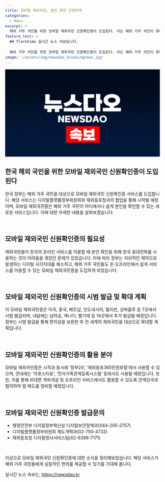 ```yaml
---
title: 모바일 재외국민, 본인 확인 간편하게
categories:
  - News
excerpt: >
  해외 거주 국민을 위한 모바일 재외국민 신원확인증이 도입된다. 이는 해외 거주 국민이 휴대전화로 본인 확인을 받을 수 있는 서비스로, 해외 주요 대사관에서 시범 발급을 시작한다. 이로써 해외 거주 국민도 국내외에서 디지털 서비스를 편리하게 이용할 수 있게 되며, 향후 금융서비스와 민원업무 등에서도 활용될 예정이다. 해당 서비스는 정부24와 재외동포365민원포털을 시작으로 확대될 예정이며, 행정안전부와 관련 부처로 문의할 수 있다.
feature_text: >
  ## flaretime 실시간 뉴스 속보입니다.

  해외 거주 국민을 위한 모바일 재외국민 신원확인증이 도입된다. 이는 해외 거주 국민이 휴대전화로 본인 확인을 받을 수 있는 서비스로, 해외 주요 대사관에서 시범 발급을 시작한다. 이로써 해외 거주 국민도 국내외에서 디지털 서비스를 편리하게 이용할 수 있게 되며, 향후 금융서비스와 민원업무 등에서도 활용될 예정이다. 해당 서비스는 정부24와 재외동포365민원포털을 시작으로 확대될 예정이며, 행정안전부와 관련 부처로 문의할 수 있다.
image: '/assets/img/newsdao_breakingnews.jpg'
---
```


<p><img src="/assets/img/newsdao_breakingnews.jpg" alt="flaretime 속보" /></p>

<h2 data-ke-size="size26">한국 해외 국민을 위한 모바일 재외국민 신원확인증이 도입된다</h2>

<p>한국 정부는 해외 거주 국민을 대상으로 모바일 재외국민 신원확인증 서비스를 도입합니다. 해당 서비스는 디지털플랫폼정부위원회와 재외동포청과의 협업을 통해 시작될 예정이며, 모바일 재외국민증은 해외 거주 국민이 어디에서나 쉽게 본인을 확인할 수 있는 새로운 서비스입니다. 이에 대한 자세한 내용을 살펴보겠습니다.</p>

<p data-ke-size="size16">&nbsp;</p>

<h2 data-ke-size="size24">모바일 재외국민 신원확인증의 필요성</h2>

<p>재외국민들이 한국의 온라인 서비스를 이용할 때 본인 확인을 위해 한국 휴대전화를 사용하는 것이 어려움을 겪었던 문제가 있었습니다. 이에 따라 정부는 지리적인 제약으로 발생하는 디지털 사각지대를 해소하고, 해외 거주 국민들도 온·오프라인에서 쉽게 서비스를 이용할 수 있는 모바일 재외국민증을 도입하게 되었습니다.</p>

<p data-ke-size="size16">&nbsp;</p>

<h2 data-ke-size="size24">모바일 재외국민 신원확인증의 시범 발급 및 확대 계획</h2>

<p>이 모바일 재외국민증은 미국, 중국, 베트남, 인도네시아, 필리핀, 상파울루 등 7곳에서 시범 발급되며, 내달에는 남아공, 캐나다, 벨기에 등 14곳에서 추가 발급될 예정입니다. 정부는 시범 발급을 통해 편의성을 보완한 후 전 세계의 재외국민을 대상으로 확대할 계획입니다.</p>

<p data-ke-size="size16">&nbsp;</p>

<h2 data-ke-size="size24">모바일 재외국민 신원확인증의 활용 분야</h2>

<p>모바일 재외국민증은 시작과 동시에 ‘정부24’, ‘재외동포365민원포털’에서 사용할 수 있으며, 연내에는 ‘아포스티유’, ‘전자가족관계등록시스템’ 등에서도 사용될 예정입니다. 또한, 이를 통해 비대면 계좌개설 및 오프라인 서비스에서도 활용할 수 있도록 관계당국과 협의하여 법·제도를 정비할 예정입니다.</p>

<p data-ke-size="size16">&nbsp;</p>

<h2 data-ke-size="size24">모바일 재외국민 신원확인증 발급문의</h2>

<ul>
<li>행정안전부 디지털정부혁신실 디지털보안정책과(044-205-2757)</li>
<li>디지털플랫폼정부위원회 제도개혁과(02-750-4732)</li>
<li>재외동포청 디지털영사서비스팀(02-6399-7171)</li>
</ul>

<p data-ke-size="size16">&nbsp;</p>

<p>이상으로 모바일 재외국민 신원확인증에 대한 소식을 정리해보았습니다. 해당 서비스가 해외 거주 국민들에게 실질적인 편의를 제공할 수 있기를 기대해 봅니다.</p>
실시간 뉴스 속보는, <a href="https://newsdao.kr" rel="dofollow">https://newsdao.kr</a>


